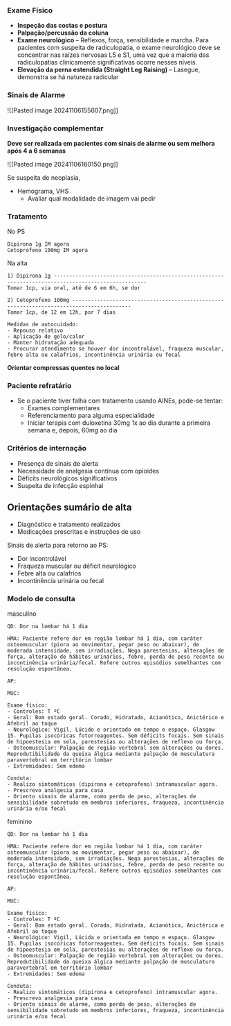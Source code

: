 
### Exame Físico
- **Inspeção das costas e postura** 
- **Palpação/percussão da coluna**
- **Exame neurológico** – Reflexos, força, sensibilidade e marcha. Para pacientes com suspeita de radiculopatia, o exame neurológico deve se concentrar nas raízes nervosas L5 e S1, uma vez que a maioria das radiculopatias clinicamente significativas ocorre nesses níveis.
- **Elevação da perna estendida (Straight Leg Raising)** – Lasegue, demonstra se há natureza radicular

### Sinais de Alarme
![[Pasted image 20241106155607.png]]

### Investigação complementar
**Deve ser realizada em pacientes com sinais de alarme ou sem melhora após 4 a 6 semanas**

![[Pasted image 20241106160150.png]]

Se suspeita de neoplasia,
- Hemograma, VHS
	- Avaliar qual modalidade de imagem vai pedir
### Tratamento
No PS
```
Dipirona 1g IM agora
Cetoprofeno 100mg IM agora
```

Na alta
```
1) Dipirona 1g ----------------------------------------------------------------------------------------------------  
Tomar 1cp, via oral, até de 6 em 6h, se dor
  
2) Cetoprofeno 100mg -----------------------------------------------------------------------------------------  
Tomar 1cp, de 12 em 12h, por 7 dias  
  
Medidas de autocuidado:  
- Repouso relativo  
- Aplicação de gelo/calor  
- Manter hidratação adequada  
- Procurar atendimento se houver dor incontrolável, fraqueza muscular, febre alta ou calafrios, incontinência urinária ou fecal
```
**Orientar compressas quentes no local**

### Paciente refratário
- Se o paciente tiver falha com tratamento usando AINEs, pode-se tentar:
	- Exames complementares
	- Referenciamento para alguma especialidade
	- Iniciar terapia com duloxetina 30mg 1x ao dia durante a primeira semana e, depois, 60mg ao dia

### Critérios de internação
- Presença de sinais de alerta
- Necessidade de analgesia contínua com opioides
- Déficits neurológicos significativos
- Suspeita de infecção espinhal

## Orientações sumário de alta
- Diagnóstico e tratamento realizados
- Medicações prescritas e instruções de uso

Sinais de alerta para retorno ao PS:
- Dor incontrolável 
- Fraqueza muscular ou déficit neurológico 
- Febre alta ou calafrios 
- Incontinência urinária ou fecal 

### Modelo de consulta
masculino
```
QD: Dor na lombar há 1 dia

HMA: Paciente refere dor em região lombar há 1 dia, com caráter osteomuscular (piora ao movimentar, pegar peso ou abaixar), de moderada intensidade, sem irradiações. Nega parestesias, alterações de força, alteração de hábitos urinários, febre, perda de peso recente ou incontinência urinária/fecal. Refere outros episódios semelhantes com resolução espontânea.

AP:

MUC:

Exame físico:
- Controles: T ºC
- Geral: Bom estado geral. Corado, Hidratado, Acianótico, Anictérico e Afebril ao toque
- Neurológico: Vigil, Lúcido e orientado em tempo e espaço. Glasgow 15. Pupilas isocóricas fotorreagentes. Sem déficits focais. Sem sinais de hipoestesia em sela, parestesias ou alterações de reflexo ou força.
- Osteomuscular: Palpação de região vertebral sem alterações ou dores. Reprodutibilidade da queixa álgica mediante palpação de musculatura paravertebral em território lombar
- Extremidades: Sem edema

Conduta:
- Realizo sintomáticos (dipirona e cetoprofeno) intramuscular agora.
- Prescrevo analgesia para casa
- Oriento sinais de alarme, como perda de peso, alterações de sensibilidade sobretudo em membros inferiores, fraqueza, incontinência urinária e/ou fecal
```

feminino
```
QD: Dor na lombar há 1 dia

HMA: Paciente refere dor em região lombar há 1 dia, com caráter osteomuscular (piora ao movimentar, pegar peso ou abaixar), de moderada intensidade, sem irradiações. Nega parestesias, alterações de força, alteração de hábitos urinários, febre, perda de peso recente ou incontinência urinária/fecal. Refere outros episódios semelhantes com resolução espontânea.

AP:

MUC:

Exame físico:
- Controles: T ºC
- Geral: Bom estado geral. Corada, Hidratada, Acianótica, Anictérica e Afebril ao toque
- Neurológico: Vigil, Lúcida e orientada em tempo e espaço. Glasgow 15. Pupilas isocóricas fotorreagentes. Sem déficits focais. Sem sinais de hipoestesia em sela, parestesias ou alterações de reflexo ou força.
- Osteomuscular: Palpação de região vertebral sem alterações ou dores. Reprodutibilidade da queixa álgica mediante palpação de musculatura paravertebral em território lombar
- Extremidades: Sem edema

Conduta:
- Realizo sintomáticos (dipirona e cetoprofeno) intramuscular agora.
- Prescrevo analgesia para casa
- Oriento sinais de alarme, como perda de peso, alterações de sensibilidade sobretudo em membros inferiores, fraqueza, incontinência urinária e/ou fecal
```